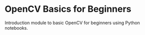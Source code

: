 # OpenCV Basics for Beginners
Introduction module to basic OpenCV for beginners using Python notebooks.
